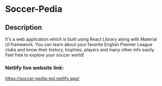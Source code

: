 # Soccer-Pedia

## Description

It's a web application which is built using React Library along with Material UI framework.
You can learn about your favorite English Premier League clubs and know their history, trophies, players and many other info easily. Feel free to explore your soccer world!

### Netlify live website link: 
https://soccer-pedia-epl.netlify.app/